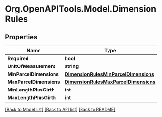 
# Org.OpenAPITools.Model.DimensionRules

## Properties

Name | Type | Description | Notes
------------ | ------------- | ------------- | -------------
**Required** | **bool** |  | [optional] 
**UnitOfMeasurement** | **string** |  | [optional] 
**MinParcelDimensions** | [**DimensionRulesMinParcelDimensions**](DimensionRulesMinParcelDimensions.md) |  | [optional] 
**MaxParcelDimensions** | [**DimensionRulesMaxParcelDimensions**](DimensionRulesMaxParcelDimensions.md) |  | [optional] 
**MinLengthPlusGirth** | **int** |  | [optional] 
**MaxLengthPlusGirth** | **int** |  | [optional] 

[[Back to Model list]](../README.md#documentation-for-models)
[[Back to API list]](../README.md#documentation-for-api-endpoints)
[[Back to README]](../README.md)

